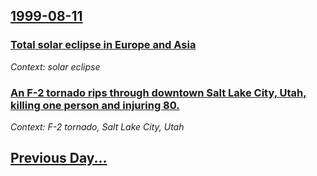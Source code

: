 ## [1999-08-11](/news/1999/08/11/index.md)

### [ Total solar eclipse in Europe and Asia](/news/1999/08/11/total-solar-eclipse-in-europe-and-asia.md)
_Context: solar eclipse_

### [ An F-2 tornado rips through downtown Salt Lake City, Utah, killing one person and injuring 80.](/news/1999/08/11/an-f-2-tornado-rips-through-downtown-salt-lake-city-utah-killing-one-person-and-injuring-80.md)
_Context: F-2 tornado, Salt Lake City, Utah_

## [Previous Day...](/news/1999/08/10/index.md)


